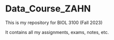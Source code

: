 # Data_Course_ZAHN

This is my repository for BIOL 3100 (Fall 2023)

It contains all my assignments, exams, notes, etc.
